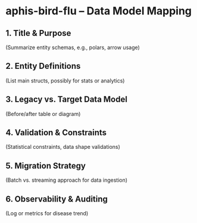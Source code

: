 # aphis-bird-flu – Data Model Mapping

## 1. Title & Purpose
(Summarize entity schemas, e.g., polars, arrow usage)

## 2. Entity Definitions
(List main structs, possibly for stats or analytics)

## 3. Legacy vs. Target Data Model
(Before/after table or diagram)

## 4. Validation & Constraints
(Statistical constraints, data shape validations)

## 5. Migration Strategy
(Batch vs. streaming approach for data ingestion)

## 6. Observability & Auditing
(Log or metrics for disease trend)
